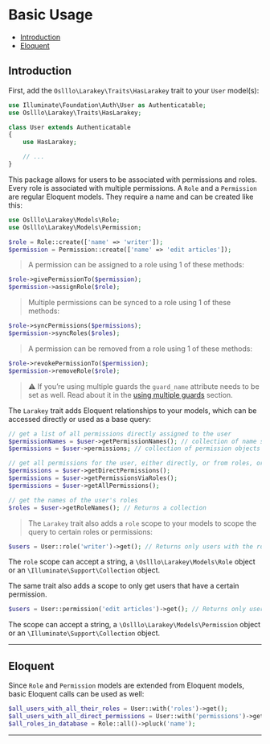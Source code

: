 # Basic Usage

* [Introduction](#introduction)
* [Eloquent](#eloquent)

## Introduction

First, add the ```Oslllo\Larakey\Traits\HasLarakey``` trait to your ```User``` model(s):

```php
use Illuminate\Foundation\Auth\User as Authenticatable;
use Oslllo\Larakey\Traits\HasLarakey;

class User extends Authenticatable
{
    use HasLarakey;

    // ...
}
```

This package allows for users to be associated with permissions and roles. Every role is associated with multiple permissions. A ```Role``` and a ```Permission``` are regular Eloquent models. They require a name and can be created like this:

```php
use Oslllo\Larakey\Models\Role;
use Oslllo\Larakey\Models\Permission;

$role = Role::create(['name' => 'writer']);
$permission = Permission::create(['name' => 'edit articles']);
```
>A permission can be assigned to a role using 1 of these methods:

```php
$role->givePermissionTo($permission);
$permission->assignRole($role);
```

>Multiple permissions can be synced to a role using 1 of these methods:

```php
$role->syncPermissions($permissions);
$permission->syncRoles($roles);
```

>A permission can be removed from a role using 1 of these methods:

```php
$role->revokePermissionTo($permission);
$permission->removeRole($role);
```

> ⚠️ If you’re using multiple guards the ```guard_name``` attribute needs to be set as well. Read about it in the [using multiple guards](advanced-usage/using-multiple-guards.md) section.

The ```Larakey``` trait adds Eloquent relationships to your models, which can be accessed directly or used as a base query:

```php
// get a list of all permissions directly assigned to the user
$permissionNames = $user->getPermissionNames(); // collection of name strings
$permissions = $user->permissions; // collection of permission objects

// get all permissions for the user, either directly, or from roles, or from both
$permissions = $user->getDirectPermissions();
$permissions = $user->getPermissionsViaRoles();
$permissions = $user->getAllPermissions();

// get the names of the user's roles
$roles = $user->getRoleNames(); // Returns a collection
```

>The ```Larakey``` trait also adds a ```role``` scope to your models to scope the query to certain roles or permissions:

```php
$users = User::role('writer')->get(); // Returns only users with the role 'writer'
```

The ```role``` scope can accept a string, a ```\Oslllo\Larakey\Models\Role``` object or an ```\Illuminate\Support\Collection``` object.

The same trait also adds a scope to only get users that have a certain permission.

```php
$users = User::permission('edit articles')->get(); // Returns only users with the permission 'edit articles' (inherited or directly)
```

The scope can accept a string, a ```\Oslllo\Larakey\Models\Permission``` object or an ```\Illuminate\Support\Collection``` object.

---

## Eloquent

Since ```Role``` and ```Permission``` models are extended from Eloquent models, basic Eloquent calls can be used as well:

```php
$all_users_with_all_their_roles = User::with('roles')->get();
$all_users_with_all_direct_permissions = User::with('permissions')->get();
$all_roles_in_database = Role::all()->pluck('name');
```

---
